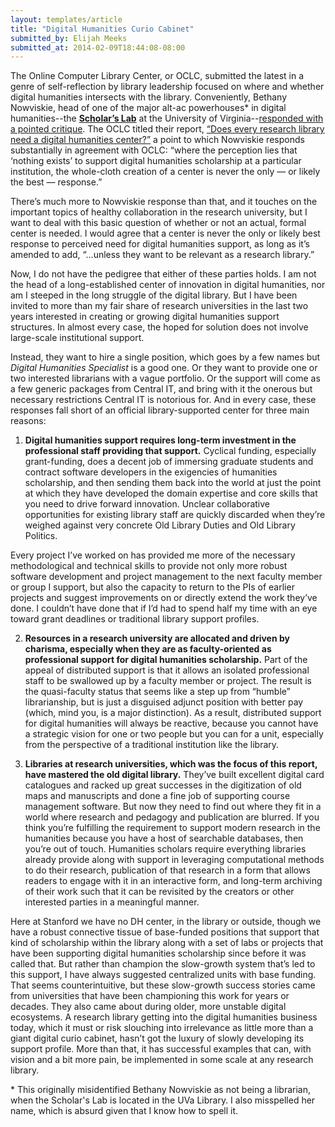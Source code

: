 ```yaml
---
layout: templates/article
title: "Digital Humanities Curio Cabinet"
submitted_by: Elijah Meeks
submitted_at: 2014-02-09T18:44:08-08:00
---
```


The Online Computer Library Center, or OCLC, submitted the latest in a genre of self-reflection by library leadership focused on where and whether digital humanities intersects with the library. Conveniently, Bethany Nowviskie, head of one of the major alt-ac powerhouses\* in digital humanities--the [**Scholar’s Lab**](http://www.scholarslab.org/) at the University of Virginia--[responded with a pointed critique](http://nowviskie.org/2014/asking-for-it/). The OCLC titled their report, [“Does every research library need a digital humanities center?”](http://www.oclc.org/research/publications/library/2014/oclcresearch-digital-humanities-center-2014-overview.html) a point to which Nowviskie responds substantially in agreement with OCLC: “where the perception lies that ‘nothing exists’ to support digital humanities scholarship at a particular institution, the whole-cloth creation of a center is never the only — or likely the best — response.”


There’s much more to Nowviskie response than that, and it touches on the important topics of healthy collaboration in the research university, but I want to deal with this basic question of whether or not an actual, formal center is needed. I would agree that a center is never the only or likely best response to perceived need for digital humanities support, as long as it’s amended to add, “...unless they want to be relevant as a research library.”


Now, I do not have the pedigree that either of these parties holds. I am not the head of a long-established center of innovation in digital humanities, nor am I steeped in the long struggle of the digital library. But I have been invited to more than my fair share of research universities in the last two years interested in creating or growing digital humanities support structures. In almost every case, the hoped for solution does not involve large-scale institutional support.


Instead, they want to hire a single position, which goes by a few names but *Digital Humanities Specialist* is a good one. Or they want to provide one or two interested librarians with a vague portfolio. Or the support will come as a few generic packages from Central IT, and bring with it the onerous but necessary restrictions Central IT is notorious for. And in every case, these responses fall short of an official library-supported center for three main reasons:


1) **Digital humanities support requires long-term investment in the professional staff providing that support.** Cyclical funding, especially grant-funding, does a decent job of immersing graduate students and contract software developers in the exigencies of humanities scholarship, and then sending them back into the world at just the point at which they have developed the domain expertise and core skills that you need to drive forward innovation. Unclear collaborative opportunities for existing library staff are quickly discarded when they’re weighed against very concrete Old Library Duties and Old Library Politics.


Every project I’ve worked on has provided me more of the necessary methodological and technical skills to provide not only more robust software development and project management to the next faculty member or group I support, but also the capacity to return to the PIs of earlier projects and suggest improvements on or directly extend the work they’ve done. I couldn’t have done that if I’d had to spend half my time with an eye toward grant deadlines or traditional library support profiles.


2) **Resources in a research university are allocated and driven by charisma, especially when they are as faculty-oriented as professional support for digital humanities scholarship.** Part of the appeal of distributed support is that it allows an isolated professional staff to be swallowed up by a faculty member or project. The result is the quasi-faculty status that seems like a step up from “humble” librarianship, but is just a disguised adjunct position with better pay (which, mind you, is a major distinction). As a result, distributed support for digital humanities will always be reactive, because you cannot have a strategic vision for one or two people but you can for a unit, especially from the perspective of a traditional institution like the library.


3) **Libraries at research universities, which was the focus of this report, have mastered the old digital library.** They’ve built excellent digital card catalogues and racked up great successes in the digitization of old maps and manuscripts and done a fine job of supporting course management software. But now they need to find out where they fit in a world where research and pedagogy and publication are blurred. If you think you’re fulfilling the requirement to support modern research in the humanities because you have a host of searchable databases, then you’re out of touch. Humanities scholars require everything libraries already provide along with support in leveraging computational methods to do their research, publication of that research in a form that allows readers to engage with it in an interactive form, and long-term archiving of their work such that it can be revisited by the creators or other interested parties in a meaningful manner.


Here at Stanford we have no DH center, in the library or outside, though we have a robust connective tissue of base-funded positions that support that kind of scholarship within the library along with a set of labs or projects that have been supporting digital humanities scholarship since before it was called that. But rather than champion the slow-growth system that’s led to this support, I have always suggested centralized units with base funding. That seems counterintuitive, but these slow-growth success stories came from universities that have been championing this work for years or decades. They also came about during older, more unstable digital ecosystems. A research library getting into the digital humanities business today, which it must or risk slouching into irrelevance as little more than a giant digital curio cabinet, hasn’t got the luxury of slowly developing its support profile. More than that, it has successful examples that can, with vision and a bit more pain, be implemented in some scale at any research library.


\* This originally misidentified Bethany Nowviskie as not being a librarian, when the Scholar's Lab is located in the UVa Library. I also misspelled her name, which is absurd given that I know how to spell it.



